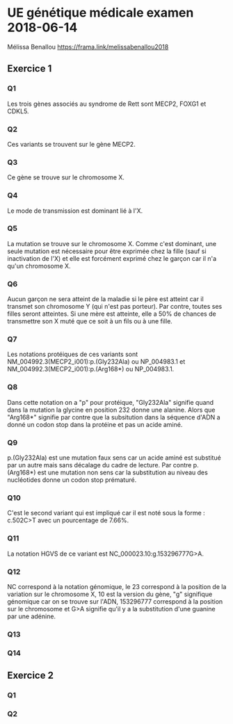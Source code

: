 # UE génétique médicale examen 2018-06-14
Mélissa Benallou
https://frama.link/melissabenallou2018

## Exercice 1
### Q1
Les trois gènes associés au syndrome de Rett sont MECP2, FOXG1 et CDKL5.
### Q2
Ces variants se trouvent sur le gène MECP2.
### Q3
Ce gène se trouve sur le chromosome X.
### Q4
Le mode de transmission est dominant lié à l'X.
### Q5
La mutation se trouve sur le chromosome X. Comme c'est dominant, une seule mutation est nécessaire pour être exprimée chez la fille (sauf si inactivation de l'X) et elle est forcément exprimé chez le garçon car il n'a qu'un chromosome X. 
### Q6
Aucun garçon ne sera atteint de la maladie si le père est atteint car il transmet son chromosome Y (qui n'est pas porteur). Par contre, toutes ses filles seront atteintes. Si une mère est atteinte, elle a 50% de chances de transmettre son X muté que ce soit à un fils ou à une fille.
### Q7
Les notations protéiques de ces variants sont NM_004992.3(MECP2_i001):p.(Gly232Ala) ou NP_004983.1
et NM_004992.3(MECP2_i001):p.(Arg168*) ou NP_004983.1.
### Q8
Dans cette notation on a "p" pour protéique, "Gly232Ala" signifie quand dans la mutation la glycine en position 232 donne une alanine. Alors que "Arg168*" signifie par contre que la subsitution dans la séquence d'ADN a donné un codon stop dans la protéine et pas un acide aminé.
### Q9
p.(Gly232Ala) est une mutation faux sens car un acide aminé est substitué par un autre mais sans décalage du cadre de lecture. Par contre p.(Arg168*) est une mutation non sens car la substitution au niveau des nucléotides donne un codon stop prématuré.
### Q10
C'est le second variant qui est impliqué car il est noté sous la forme : c.502C>T avec un pourcentage de 7.66%.
### Q11
La notation HGVS de ce variant est NC_000023.10:g.153296777G>A.
### Q12
NC correspond à la notation génomique, le 23 correspond à la position de la variation sur le chromosome X, 10 est la version du gène, "g" signifique génomique car on se trouve sur l'ADN, 153296777 correspond à la position sur le chromosome et G>A signifie qu'il y a la substitution d'une guanine par une adénine.
### Q13

### Q14

## Exercice 2
### Q1

### Q2


